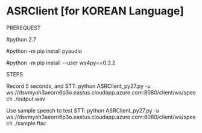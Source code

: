 # ASRClient [for KOREAN Language]

PREREQUEST

#python 2.7

#python -m pip install pyaudio

#python -m pip install --user ws4py==0.3.2

STEPS

Record 5 seconds, and STT:
python ASRClient_py27.py -u ws://dsvmyoh3aeorn6p3o.eastus.cloudapp.azure.com:8080/client/ws/speech ./output.wav

Use sample speech to test STT:
python ASRClient_py27.py -u ws://dsvmyoh3aeorn6p3o.eastus.cloudapp.azure.com:8080/client/ws/speech ./sample.flac
